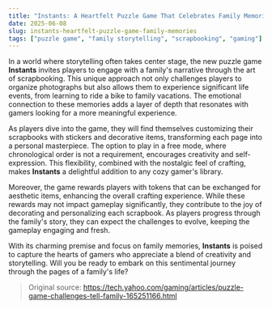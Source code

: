 ```yaml
---
title: "Instants: A Heartfelt Puzzle Game That Celebrates Family Memories"
date: 2025-06-08
slug: instants-heartfelt-puzzle-game-family-memories
tags: ["puzzle game", "family storytelling", "scrapbooking", "gaming"]
---
```


In a world where storytelling often takes center stage, the new puzzle game **Instants** invites players to engage with a family's narrative through the art of scrapbooking. This unique approach not only challenges players to organize photographs but also allows them to experience significant life events, from learning to ride a bike to family vacations. The emotional connection to these memories adds a layer of depth that resonates with gamers looking for a more meaningful experience.

As players dive into the game, they will find themselves customizing their scrapbooks with stickers and decorative items, transforming each page into a personal masterpiece. The option to play in a free mode, where chronological order is not a requirement, encourages creativity and self-expression. This flexibility, combined with the nostalgic feel of crafting, makes **Instants** a delightful addition to any cozy gamer's library.

Moreover, the game rewards players with tokens that can be exchanged for aesthetic items, enhancing the overall crafting experience. While these rewards may not impact gameplay significantly, they contribute to the joy of decorating and personalizing each scrapbook. As players progress through the family's story, they can expect the challenges to evolve, keeping the gameplay engaging and fresh.

With its charming premise and focus on family memories, **Instants** is poised to capture the hearts of gamers who appreciate a blend of creativity and storytelling. Will you be ready to embark on this sentimental journey through the pages of a family's life?

> Original source: https://tech.yahoo.com/gaming/articles/puzzle-game-challenges-tell-family-165251166.html